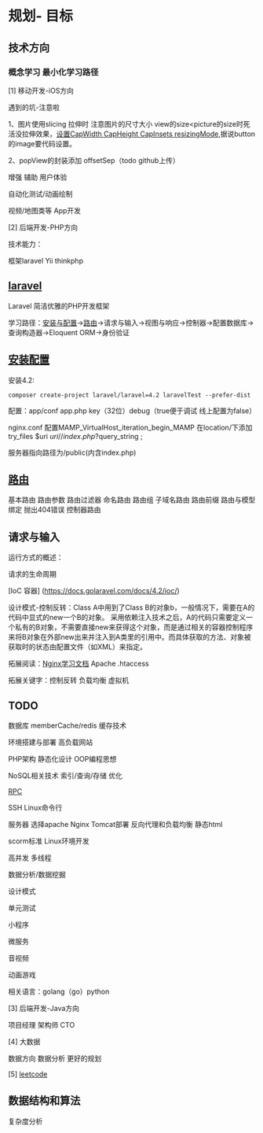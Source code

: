 规划- 目标
=======

技术方向
-----------

### 概念学习  最小化学习路径

[1] 移动开发-iOS方向 

遇到的坑-注意啦

  1、图片使用slicing 拉伸时 注意图片的尺寸大小 view的size<picture的size时死活没拉伸效果，[设置CapWidth CapHeight CapInsets resizingMode](https://www.jianshu.com/p/0038823122dc),据说button的image要代码设置。
  
  2、popView的封装添加 offsetSep（todo github上传）

增强 辅助 用户体验

自动化测试/动画绘制

视频/地图类等 App开发

[2] 后端开发-PHP方向

技术能力：

框架laravel Yii thinkphp

[laravel](https://www.golaravel.com/)
-----------
  Laravel 简洁优雅的PHP开发框架
  
  学习路径：[安装与配置](#安装配置)->[路由](#路由)->请求与输入->视图与响应->控制器->配置数据库->查询构造器->Eloquent ORM->身份验证
  
  ## [安装配置](https://docs.golaravel.com/docs/4.2/quick/#installation)
  
  安装4.2:
  
    composer create-project laravel/laravel=4.2 laravelTest --prefer-dist
  
  配置：app/conf app.php key（32位）debug（true便于调试 线上配置为false）
        
  nginx.conf  配置MAMP_VirtualHost_iteration_begin_MAMP 在location/下添加 try_files $uri $uri/ /index.php?$query_string ; 
  
  服务器指向路径为/public(内含index.php)
  
  ## [路由](https://docs.golaravel.com/docs/4.2/routing/#route-filters)
  
  基本路由 路由参数 路由过滤器 命名路由 路由组 子域名路由 路由前缀 路由与模型绑定 抛出404错误 控制器路由
  
  ## 请求与输入
  
  运行方式的概述：
  
  请求的生命周期
  
  [IoC 容器] (https://docs.golaravel.com/docs/4.2/ioc/)
  
  设计模式-控制反转：Class A中用到了Class B的对象b，一般情况下，需要在A的代码中显式的new一个B的对象。
采用依赖注入技术之后，A的代码只需要定义一个私有的B对象，不需要直接new来获得这个对象，而是通过相关的容器控制程序来将B对象在外部new出来并注入到A类里的引用中。而具体获取的方法、对象被获取时的状态由配置文件（如XML）来指定。
  
  拓展阅读：[Nginx学习文档](http://www.nginx.cn/doc/)  Apache .htaccess
  
  拓展关键字：控制反转 负载均衡 虚拟机

TODO
--

数据库 memberCache/redis 缓存技术

环境搭建与部署 高负载网站

PHP架构 静态化设计 OOP编程思想

NoSQL相关技术 索引/查询/存储 优化

[RPC](https://github.com/FLYKingdom/MyCode/blob/master/%E6%9E%B6%E6%9E%84%E5%AD%A6%E4%B9%A0/RPC%E6%9E%B6%E6%9E%84%E5%AD%A6%E4%B9%A0%E8%B0%83%E7%A0%94.md)

SSH Linux命令行

服务器 选择apache Nginx Tomcat部署 反向代理和负载均衡 静态html

scorm标准 Linux环境开发

高并发 多线程

数据分析/数据挖掘

设计模式

单元测试

小程序

微服务

音视频

动画游戏

相关语言：golang（go）python

[3] 后端开发-Java方向

项目经理 架构师 CTO 

[4] 大数据

数据方向 数据分析 更好的规划

[5] [leetcode](https://leetcode-cn.com/problemset/all/)

数据结构和算法
---

复杂度分析


